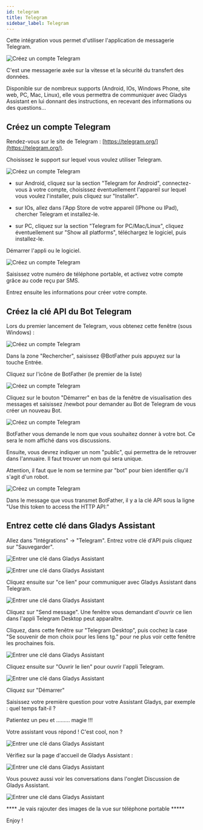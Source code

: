 ```yaml
---
id: telegram
title: Telegram
sidebar_label: Telegram
---
```


Cette intégration vous permet d'utiliser l'application de messagerie Telegram.

![Créez un compte Telegram](/fr/img/docs/integration/telegram/telegram_00_creer_compte_Logo.jpg)

C'est une messagerie axée sur la vitesse et la sécurité du transfert des données.

Disponible sur de nombreux supports (Android, IOs, Windows Phone, site web, PC, Mac, Linux), elle vous permettra de communiquer avec Gladys Assistant en lui donnant des instructions, en recevant des informations ou des questions...

## Créez un compte Telegram

Rendez-vous sur le site de Telegram : [https://telegram.org/](https://telegram.org/).

Choisissez le support sur lequel vous voulez utiliser Telegram.

![Créez un compte Telegram](/fr/img/docs/integration/telegram/telegram_01_creer_compte_Site.jpg)

- sur Android, cliquez sur la section "Telegram for Android", connectez-vous à votre compte, choisissez éventuellement l'appareil sur lequel vous voulez l'installer, puis cliquez sur "Installer".

- sur IOs, allez dans l'App Store de votre appareil (IPhone ou IPad), chercher Telegram et installez-le.

- sur PC, cliquez sur la section "Telegram for PC/Mac/Linux", cliquez éventuellement sur "Show all platforms",  téléchargez le logiciel, puis installez-le.

Démarrer l'appli ou le logiciel.

![Créez un compte Telegram](/fr/img/docs/integration/telegram/telegram_02_creer_compte_Desktop.jpg)

Saisissez votre numéro de téléphone portable, et activez votre compte grâce au code reçu par SMS.

Entrez ensuite les informations pour créer votre compte.

## Créez la clé API du Bot Telegram

Lors du premier lancement de Telegram, vous obtenez cette fenêtre (sous Windows) :

![Créez un compte Telegram](/fr/img/docs/integration/telegram_03_creer_API_premier.jpg)

Dans la zone "Rechercher", saisissez @BotFather puis appuyez sur la touche Entrée.

Cliquez sur l'icône de BotFather (le premier de la liste)

![Créez un compte Telegram](/fr/img/docs/integration/telegram/telegram_04_creer_API_BotFather.jpg)

Cliquez sur le bouton "Démarrer" en bas de la fenêtre de visualisation des messages et saisissez /newbot pour demander au Bot de Telegram de vous créer un nouveau Bot.

![Créez un compte Telegram](/fr/img/docs/integration/telegram/telegram_05_creer_API_Bot_Name.jpg)

BotFather vous demande le nom que vous souhaitez donner à votre bot. Ce sera le nom affiché dans vos discussions.

Ensuite, vous devrez indiquer un nom "public", qui permettra de le retrouver dans l'annuaire. Il faut trouver un nom qui sera unique.

Attention, il faut que le nom se termine par "bot" pour bien identifier qu'il s'agit d'un robot.

![Créez un compte Telegram](/fr/img/docs/integration/telegram/telegram_06_creer_API_Bot_config_ok.jpg)

Dans le message que vous transmet BotFather, il y a la clé API sous la ligne "Use this token to access the HTTP API:"

## Entrez cette clé dans Gladys Assistant

Allez dans "Intégrations" -> "Telegram". Entrez votre clé d'API puis cliquez sur "Sauvegarder".

![Entrer une clé dans Gladys Assistant](/fr/img/docs/integration/telegram/telegram_07_Integration_Gladys.jpg)

![Entrer une clé dans Gladys Assistant](/fr/img/docs/integration/telegram/telegram_08_Integration_Gladys_ok.jpg)

Cliquez ensuite sur "ce lien" pour communiquer avec Gladys Assistant dans Telegram.

![Entrer une clé dans Gladys Assistant](/fr/img/docs/integration/telegram/telegram_09_Communiquer_Gladys.jpg)

Cliquez sur "Send message". Une fenêtre vous demandant d'ouvrir ce lien dans l'appli Telegram Desktop peut apparaître.

Cliquez, dans cette fenêtre sur "Telegram Desktop", puis cochez la case "Se souvenir de mon choix pour les liens tg." pour ne plus voir cette fenêtre les prochaines fois.

![Entrer une clé dans Gladys Assistant](/fr/img/docs/integration/telegram_10_Communiquer_Gladys_lancement_appli.jpg)

Cliquez ensuite sur "Ouvrir le lien" pour ouvrir l'appli Telegram.

![Entrer une clé dans Gladys Assistant](/fr/img/docs/integration/telegram_11_Communiquer_Gladys_lancement_1ere_com.jpg)

Cliquez sur "Démarrer"

Saisissez votre première question pour votre Assistant Gladys, par exemple : quel temps fait-il ? 

Patientez un peu et ......... magie !!!

Votre assistant vous répond ! C'est cool, non ?

![Entrer une clé dans Gladys Assistant](/fr/img/docs/integration/telegram_12_Communiquer_Gladys_1ere_com.jpg)

Vérifiez sur la page d'accueil de Gladys Assistant :

![Entrer une clé dans Gladys Assistant](/fr/img/docs/integration/telegram_13_Communiquer_Gladys_Gladys_Accueil.jpg)

Vous pouvez aussi voir les conversations dans l'onglet Discussion de Gladys Assistant.

![Entrer une clé dans Gladys Assistant](/fr/img/docs/integration/telegram_14_Communiquer_Gladys_Gladys_Discussion.jpg)


**** Je vais rajouter des images de la vue sur téléphone portable *****

Enjoy !
